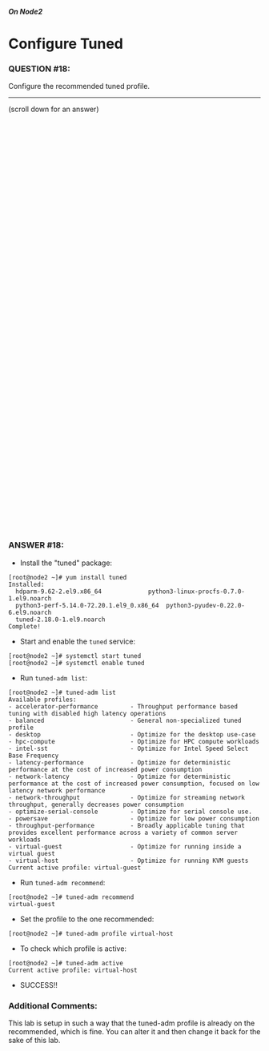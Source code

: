 ***On Node2***

# Configure Tuned

### QUESTION #18:
Configure the recommended tuned profile. 

***
(scroll down for an answer)

<br/><br/><br/><br/><br/><br/><br/><br/><br/><br/><br/><br/><br/><br/><br/><br/><br/><br/><br/><br/><br/><br/><br/><br/>
<br/><br/><br/><br/><br/><br/><br/><br/><br/><br/><br/><br/><br/><br/><br/><br/><br/><br/><br/><br/><br/><br/><br/><br/>

### ANSWER #18:

* Install the "tuned" package:
```
[root@node2 ~]# yum install tuned
Installed:
  hdparm-9.62-2.el9.x86_64             python3-linux-procfs-0.7.0-1.el9.noarch
  python3-perf-5.14.0-72.20.1.el9_0.x86_64  python3-pyudev-0.22.0-6.el9.noarch
  tuned-2.18.0-1.el9.noarch
Complete!
```

* Start and enable the ```tuned``` service:
```
[root@node2 ~]# systemctl start tuned
[root@node2 ~]# systemctl enable tuned
```

* Run ```tuned-adm list```:
```
[root@node2 ~]# tuned-adm list
Available profiles:
- accelerator-performance         - Throughput performance based tuning with disabled high latency operations
- balanced                        - General non-specialized tuned profile
- desktop                         - Optimize for the desktop use-case
- hpc-compute                     - Optimize for HPC compute workloads
- intel-sst                       - Optimize for Intel Speed Select Base Frequency
- latency-performance             - Optimize for deterministic performance at the cost of increased power consumption
- network-latency                 - Optimize for deterministic performance at the cost of increased power consumption, focused on low latency network performance
- network-throughput              - Optimize for streaming network throughput, generally decreases power consumption
- optimize-serial-console         - Optimize for serial console use.
- powersave                       - Optimize for low power consumption
- throughput-performance          - Broadly applicable tuning that provides excellent performance across a variety of common server workloads
- virtual-guest                   - Optimize for running inside a virtual guest
- virtual-host                    - Optimize for running KVM guests
Current active profile: virtual-guest
```

* Run ```tuned-adm recommend```:
```
[root@node2 ~]# tuned-adm recommend
virtual-guest
```

* Set the profile to the one recommended:
```
[root@node2 ~]# tuned-adm profile virtual-host
```
* To check which profile is active:
```
[root@node2 ~]# tuned-adm active
Current active profile: virtual-host
```

* SUCCESS!!

### Additional Comments: 
This lab is setup in such a way that the tuned-adm profile is already on the recommended, which is fine.  You can alter it and then change it back for the sake of this lab.
